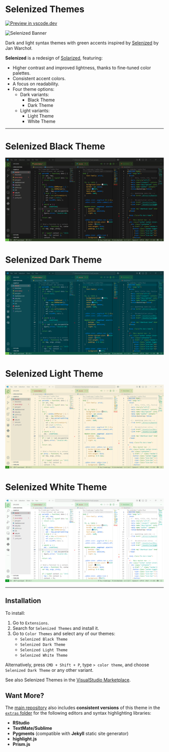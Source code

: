 # Selenized Themes

[![Preview in
vscode.dev](https://img.shields.io/badge/preview%20in-vscode.dev-blue)](https://vscode.dev/editor/theme/dieghernan.selenized-theme/Selenized%20Dark%20Theme)

![Selenized
Banner](https://raw.githubusercontent.com/dieghernan/selenized-theme/main/static/banner.png)

Dark and light syntax themes with green accents inspired by
[Selenized](https://github.com/jan-warchol/selenized/tree/master) by Jan
Warchoł.

**Selenized** is a redesign of
[Solarized](https://ethanschoonover.com/solarized/), featuring:

-   Higher contrast and improved lightness, thanks to fine-tuned color palettes.
-   Consistent accent colors.
-   A focus on readability.
-   Four theme options:
    -   Dark variants:
        -   Black Theme
        -   Dark Theme
    -   Light variants:
        -   Light Theme
        -   White Theme

--------------------------------------------------------------------------------

# Selenized Black Theme

![Black](https://raw.githubusercontent.com/dieghernan/selenized-theme/main/static/screenshot-black.png)

# Selenized Dark Theme

![Dark](https://raw.githubusercontent.com/dieghernan/selenized-theme/main/static/screenshot-dark.png)

# Selenized Light Theme

![Light](https://raw.githubusercontent.com/dieghernan/selenized-theme/main/static/screenshot-light.png)

# Selenized White Theme

![White](https://raw.githubusercontent.com/dieghernan/selenized-theme/main/static/screenshot-white.png)

--------------------------------------------------------------------------------

## Installation

To install:

1.  Go to `Extensions`.
2.  Search for `Selenized Themes` and install it.
3.  Go to `Color Themes` and select any of our themes:
    -   `Selenized Black Theme`
    -   `Selenized Dark Theme`
    -   `Selenized Light Theme`
    -   `Selenized White Theme`

Alternatively, press `CMD + Shift + P`, type `> color theme`, and choose
`Selenized Dark Theme` or any other variant.

See also Selenized Themes in the [VisualStudio
Marketplace](https://marketplace.visualstudio.com/items?itemName=dieghernan.selenized-theme).

## Want More?

The [main repository](https://github.com/dieghernan/selenized-theme) also
includes **consistent versions** of this theme in the [`extras`
folder](https://github.com/dieghernan/selenized-theme/tree/main/extras) for the
following editors and syntax highlighting libraries:

-   **RStudio**
-   **TextMate/Sublime**
-   **Pygments** (compatible with **Jekyll** static site generator)
-   **highlight.js**
-   **Prism.js**
